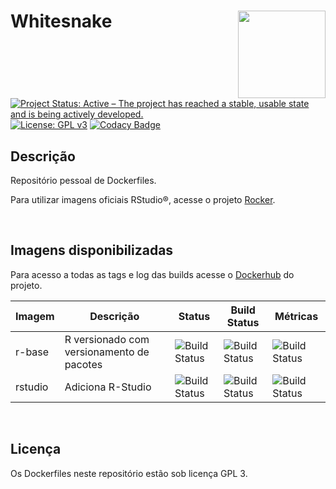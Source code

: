 # Whitesnake <img src="https://vignette.wikia.nocookie.net/jjba/images/d/d0/Whitesnake_ASB.jpg/revision/latest/top-crop/width/220/height/220?cb=20151109102630" align="right" height=140/>

[![Project Status: Active – The project has reached a stable, usable state and is being actively developed.](https://www.repostatus.org/badges/latest/active.svg)](http://www.repostatus.org/#active) 
[![License: GPL v3](https://img.shields.io/badge/License-GPLv3-blue.svg)](https://www.gnu.org/licenses/gpl-3.0) [![Codacy Badge](https://api.codacy.com/project/badge/Grade/b3791d03b8354eb58e052b0db9862167)](https://www.codacy.com/manual/adelmofilho/Whitesnake?utm_source=github.com&amp;utm_medium=referral&amp;utm_content=adelmofilho/Whitesnake&amp;utm_campaign=Badge_Grade)

## Descrição

Repositório pessoal de Dockerfiles.

Para utilizar imagens oficiais RStudio®, acesse o projeto [Rocker](https://www.rocker-project.org/).

<br>

## Imagens disponibilizadas

Para acesso a todas as tags e log das builds acesse o [Dockerhub](https://hub.docker.com/u/adelmofilho) do projeto.

| Imagem  | Descrição                                 | Status                                                                               | Build Status                                                                             | Métricas                                                                       |
|---------|-------------------------------------------|--------------------------------------------------------------------------------------|------------------------------------------------------------------------------------------|--------------------------------------------------------------------------------|
| r-base  | R versionado com versionamento de pacotes | ![Build Status](https://img.shields.io/docker/cloud/build/adelmofilho/r-base)        | ![Build Status](https://img.shields.io/docker/cloud/automated/adelmofilho/r-base)        | ![Build Status](https://img.shields.io/docker/pulls/adelmofilho/r-base)        | 
| rstudio | Adiciona R-Studio                         | ![Build Status](https://img.shields.io/docker/cloud/build/adelmofilho/rstudio)       | ![Build Status](https://img.shields.io/docker/cloud/automated/adelmofilho/rstudio)       | ![Build Status](https://img.shields.io/docker/pulls/adelmofilho/rstudio)       |

<br>

## Licença

Os Dockerfiles neste repositório estão sob licença GPL 3.